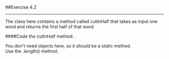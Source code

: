 ##Exercise 4.2
***

The class here contains a method called cutInHalf that takes as input one word
and returns the first half of that word.

####Code the cutInHalf method.

<div class="hint">
  You don't need objects here, so it should be a static method.
</div>

<div class="hint">
  Use the .length() method.
</div>